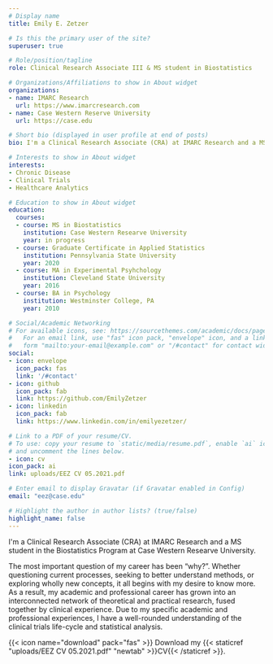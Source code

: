 ```yaml
---
# Display name
title: Emily E. Zetzer

# Is this the primary user of the site?
superuser: true

# Role/position/tagline
role: Clinical Research Associate III & MS student in Biostatistics

# Organizations/Affiliations to show in About widget
organizations:
- name: IMARC Research
  url: https://www.imarcresearch.com
- name: Case Western Reserve University
  url: https://case.edu

# Short bio (displayed in user profile at end of posts)
bio: I'm a Clinical Research Associate (CRA) at IMARC Research and a MS student in the Biostatistics Program at Case Western Researve University.

# Interests to show in About widget
interests:
- Chronic Disease
- Clinical Trials
- Healthcare Analytics

# Education to show in About widget
education:
  courses:
  - course: MS in Biostatistics
    institution: Case Western Researve University
    year: in progress
  - course: Graduate Certificate in Applied Statistics
    institution: Pennsylvania State University
    year: 2020
  - course: MA in Experimental Psyhchology
    institution: Cleveland State University
    year: 2016
  - course: BA in Psychology
    institution: Westminster College, PA
    year: 2010

# Social/Academic Networking
# For available icons, see: https://sourcethemes.com/academic/docs/page-builder/#icons
#   For an email link, use "fas" icon pack, "envelope" icon, and a link in the
#   form "mailto:your-email@example.com" or "/#contact" for contact widget.
social:
- icon: envelope
  icon_pack: fas
  link: '/#contact'
- icon: github
  icon_pack: fab
  link: https://github.com/EmilyZetzer
- icon: linkedin
  icon_pack: fab
  link: https://www.linkedin.com/in/emilyezetzer/

# Link to a PDF of your resume/CV.
# To use: copy your resume to `static/media/resume.pdf`, enable `ai` icons in `params.toml`, 
# and uncomment the lines below.
- icon: cv
icon_pack: ai
link: uploads/EEZ CV 05.2021.pdf

# Enter email to display Gravatar (if Gravatar enabled in Config)
email: "eez@case.edu"

# Highlight the author in author lists? (true/false)
highlight_name: false
---
```


I'm a Clinical Research Associate (CRA) at IMARC Research and a MS student in the Biostatistics Program at Case Western Researve University.

The most important question of my career has been “why?”. Whether questioning current processes, seeking to better understand methods, or exploring wholly new concepts, it all begins with my desire to know more. As a result, my academic and professional career has grown into an interconnected network of theoretical and practical research, fused together by clinical experience. Due to my specific academic and professional experiences, I have a well-rounded understanding of the clinical trials life-cycle and statistical analysis.

{{< icon name="download" pack="fas" >}} Download my {{< staticref "uploads/EEZ CV 05.2021.pdf" "newtab" >}}CV{{< /staticref >}}.
